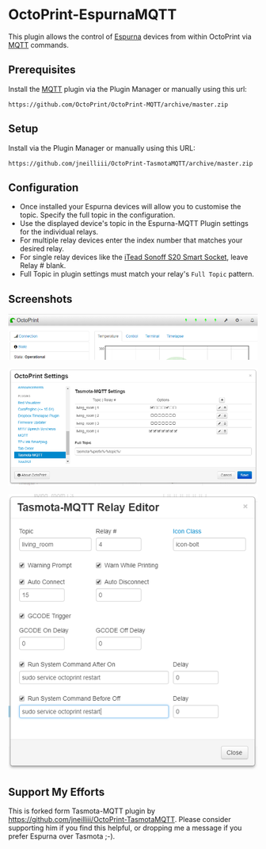 # OctoPrint-EspurnaMQTT

This plugin allows the control of [Espurna](https://github.com/xoseperez/espurna) devices from within OctoPrint via [MQTT](https://github.com/xoseperez/espurna/wiki/MQTT) commands.

## Prerequisites

Install the [MQTT](https://github.com/OctoPrint/OctoPrint-MQTT) plugin via the Plugin Manager or manually using this url:

	https://github.com/OctoPrint/OctoPrint-MQTT/archive/master.zip
	
## Setup

Install via the Plugin Manager or manually using this URL:

    https://github.com/jneilliii/OctoPrint-TasmotaMQTT/archive/master.zip

## Configuration

- Once installed your Espurna devices will allow you to customise the topic.  Specify the full topic in the configuration.
- Use the displayed device's topic in the Espurna-MQTT Plugin settings for the individual relays.
- For multiple relay devices enter the index number that matches your desired relay.
- For single relay devices like the [iTead Sonoff S20 Smart Socket](https://www.itead.cc/smart-socket.html), leave Relay # blank.
- Full Topic in plugin settings must match your relay's `Full Topic` pattern.

## Screenshots

![screenshot](navbar.png)

![screenshot](settings.png)

![screenshot](relay_editor.png)

## Support My Efforts
This is forked form Tasmota-MQTT plugin by https://github.com/jneilliii/OctoPrint-TasmotaMQTT.  Please consider supporting him if you find this helpful, or dropping me a message if you prefer Espurna over Tasmota ;-).